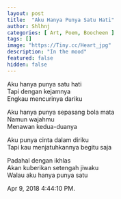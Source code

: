 ```yaml
---
layout: post
title:  "Aku Hanya Punya Satu Hati"
author: Shlhnj
categories: [ Art, Poem, Boocheen ]
tags: []
image: "https://Tiny.cc/Heart_jpg"
description: "In the mood"
featured: false
hidden: false
---
```


Aku hanya punya satu hati<br>
Tapi dengan kejamnya<br>
Engkau mencurinya dariku<br>

Aku hanya punya sepasang bola mata<br>
Namun wajahmu<br>
Menawan kedua-duanya<br>

Aku punya cinta dalam diriku<br>
Tapi kau menjatuhkannya begitu saja<br>

Padahal dengan ikhlas<br>
Akan kuberikan setengah jiwaku<br>
Walau aku hanya punya satu<br>

Apr 9, 2018 4:44:10 PM.<br>
